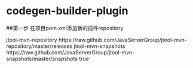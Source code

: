 # codegen-builder-plugin

##第一步
在项目pom.xml添加新的插件repository

  <pluginRepositories>
  	<pluginRepository>
  		<id>jtool-mvn-repository</id>
  		<url>https://raw.github.com/JavaServerGroup/jtool-mvn-repository/master/releases</url>
  	</pluginRepository>
  	<pluginRepository>
  		<id>jtool-mvn-snapshots</id>
  		<url>https://raw.github.com/JavaServerGroup/jtool-mvn-snapshots/master/snapshots</url>
  		<snapshots>
  			<enabled>true</enabled>
  		</snapshots>
  	</pluginRepository>
  </pluginRepositories>
